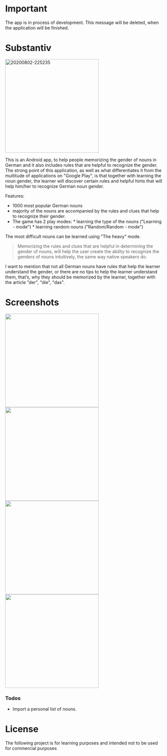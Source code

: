 # Important
The app is in process of development. This message will be deleted, when the application will be finished.

# Substantiv


<a href="https://imgbb.com/"><img src="https://i.ibb.co/ZLyLJBv/20200802-225235.gif" alt="20200802-225235" border="0" width="300"></a>

This is an Android app, to help people memorizing the gender of nouns in German and it also includes rules that are helpful to recognize the gender. 
The strong point of this application, as well as what differentiates it from the multitude of applications on "Google Play", is that together with learning the noun gender, the learner will discover certain rules and helpful hints that will help him/her to recognize German noun gender.


Features:

  -	1000 most popular German nouns
  - majority of the nouns are accompanied by the rules and clues that help to recognize their gender.
  -  The game has 2 play modes: 
    * learning the type of the nouns ("Learning - mode")
    * learning random nouns ("Random/Random - mode")

The most difficult nouns can be learned using "The heavy" mode.


> Memorizing the rules and clues that are helpful in determining the gender of nouns, 
> will help the user create the ability to recognize the genders of nouns intuitively,
> the same way native speakers do.

I want to mention that not all German nouns have rules that help the learner understand the gender, or there are no tips to help the learner understand them, that’s, why they should be memorized by the learner, together with the article "der", "die", "das".


# Screenshots
<a href="https://ibb.co/H2tdFQ3"><img src="https://i.ibb.co/dcPgWyx/Screenshot-20200802-223703.png" border="0" width="300"></a>
<a href="https://ibb.co/1bRshxn"><img src="https://i.ibb.co/0QYB83X/Screenshot-20200802-223717.png" border="0" width="300"></a>
<a href="https://ibb.co/Qmg3QGy"><img src="https://i.ibb.co/kc7sBFN/Screenshot-20200802-224333.png" border="0" width="300"></a>
<a href="https://ibb.co/WcYLNsF"><img src="https://i.ibb.co/fCPsVQt/Screenshot-20200802-224442.png" border="0" width="300"></a>

### Todos

 - Import a personal list of nouns.


# License
The following project is for learning purposes and intended not to be used for commercial purposes

